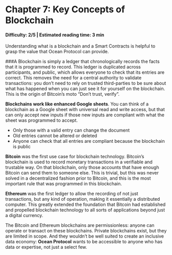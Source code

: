 # Chapter 7: Key Concepts of Blockchain

#### Difficulty: **2/5** \| Estimated reading time: **3 min**

<dialog character="jellyfish">You are now below water. This is a new environment. It feels like flying, it’s awesome. Most divers will tell you that they got hooked by the experience of moving freely in 3D from their very first dive. It's the same here. You will get a taste of a new universe enabled by collaborative technologies, in uncharted territories.</dialog>

Understanding what is a blockchain and a Smart Contracts is helpful to grasp the value that Ocean Protocol can provide.

###A Blockchain
is simply a ledger that chronologically records the facts that it is programmed to record. This ledger is duplicated across participants, and public, which allows everyone to check that its entries are correct. This removes the need for a central authority to validate transactions: you don’t need to rely on trusted third-parties to be sure about what has happened when you can just see it for yourself on the blockchain. This is the origin of Bitcoin’s moto “Don’t trust, verify”.

**Blockchains work like enhanced Google sheets**. You can think of a blockchain as a Google sheet with universal read and write access, but that can only accept new inputs if those new inputs are compliant with what the sheet was programmed to accept.
 - Only those with a valid entry can change the document
 - Old entries cannot be altered or deleted
 - Anyone can check that all entries are compliant because the blockchain is public

**Bitcoin** was the first use case for blockchain technology. Bitcoin’s blockchain is used to record monetary transactions in a verifiable and trustable way. On that blockchain, only those accounts that have enough Bitcoin can send them to someone else. This is trivial, but this was never solved in a decentralized fashion prior to Bitcoin, and this is the most important rule that was programmed in this blockchain.

**Ethereum** was the first ledger to allow the recording of not just transactions, but any kind of operation, making it essentially a distributed computer. This greatly extended the foundation that Bitcoin had established and propelled blockchain technology to all sorts of applications beyond just a digital currency.

The Bitcoin and Ethereum blockchains are permissionless: anyone can operate or transact on these blockchains. Private blockchains exist, but they are limited in scope. And they wouldn’t be well suited to create an inclusive data economy: **Ocean Protocol** wants to be accessible to anyone who has data or expertise, not just a select few.
